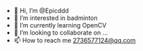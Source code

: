 - 👋 Hi, I’m @Epicddd
- 👀 I’m interested in badminton
- 🌱 I’m currently learning OpenCV
- 💞️ I’m looking to collaborate on ...
- 📫 How to reach me 2736577124@qq.com

<!---
Epicddd/Epicddd is a ✨ special ✨ repository because its `README.md` (this file) appears on your GitHub profile.
You can click the Preview link to take a look at your changes.
--->
